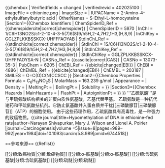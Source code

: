 {{chembox
| Verifiedfields = changed
| verifiedrevid = 402025100
| ImageFile = ethionine.png
| ImageSize = 
| IUPACName = 2-Amino-4-ethylsulfanylbutyric acid
| OtherNames = S-Ethyl-L-homocysteine
|Section1={{Chembox Identifiers
| ChemSpiderID_Ref = {{chemspidercite|correct|chemspider}}
| ChemSpiderID = 5970
| InChI = 1/C6H13NO2S/c1-2-10-4-3-5(7)6(8)9/h5H,2-4,7H2,1H3,(H,8,9)
| InChIKey = GGLZPLKKBSSKCX-UHFFFAOYAB
| StdInChI_Ref = {{stdinchicite|correct|chemspider}}
| StdInChI = 1S/C6H13NO2S/c1-2-10-4-3-5(7)6(8)9/h5H,2-4,7H2,1H3,(H,8,9)
| StdInChIKey_Ref = {{stdinchicite|correct|chemspider}}
| StdInChIKey = GGLZPLKKBSSKCX-UHFFFAOYSA-N
| CASNo_Ref = {{cascite|correct|CAS}}
| CASNo = 13073-35-3
| PubChem = 6205
| ChEBI_Ref = {{ebicite|changed|EBI}}
| ChEBI = 4886
| ChEMBL_Ref = {{ebicite|changed|EBI}}
| ChEMBL = 203187 
| SMILES = O=C(O)C(N)CCSCC
}}
|Section2={{Chembox Properties
| Formula = C<sub>6</sub>H<sub>13</sub>NO<sub>2</sub>S
| MolarMass = 163.239 g/mol
| Appearance = 
| Density = 
| MeltingPt = 
| BoilingPt = 
| Solubility = 
  }}
|Section3={{Chembox Hazards
| MainHazards = 
| FlashPt = 
| AutoignitionPt = 
  }}
}}
'''乙硫氨酸'''是与甲硫氨酸结构相关的非蛋白质性氨基酸，乙基代替甲基。 乙硫氨酸是一种抗代谢药和甲硫氨酸拮抗剂。它防止氨基酸并入蛋白质并干扰[[三磷酸腺苷|三磷酸腺苷]]（ATP）的细胞使用。 由于这些药理作用，乙硫氨酸具有高毒性，是一种强力的致癌物质。<ref>{{cite journal|title=Hypomethylation of DNA in ethionine-fed rats|author=Narayan Shivapurkar, Mary J. Wilson and Lionel A. Poirier |journal=Carcinogenesis|volume =5|issue=8|pages=989–992|year=1984|doi=10.1093/carcin/5.8.989|pmid=6744518}}</ref>

==參考來源==
{{Reflist}}

[[分類:致癌物質|分類:致癌物質]]
[[分類:α-胺基酸|分類:α-胺基酸]]
[[分類:含硫氨基酸|分類:含硫氨基酸]]
[[分類:硫醚|分類:硫醚]]